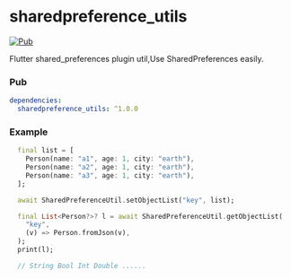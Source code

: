 # sharedpreference_utils
[![Pub](https://img.shields.io/pub/v/sharedpreference_utils.svg?style=flat-square&color=009688)](https://pub.dartlang.org/packages/sharedpreference_utils)

Flutter shared_preferences plugin util,Use SharedPreferences easily.

### Pub
```yaml
dependencies:
  sharedpreference_utils: ^1.0.0
```

### Example
```dart
  final list = [
    Person(name: "a1", age: 1, city: "earth"),
    Person(name: "a2", age: 1, city: "earth"),
    Person(name: "a3", age: 1, city: "earth"),
  ];

  await SharedPreferenceUtil.setObjectList("key", list);

  final List<Person?>? l = await SharedPreferenceUtil.getObjectList(
    "key",
    (v) => Person.fromJson(v),
  );
  print(l);

  // String Bool Int Double ......
```



